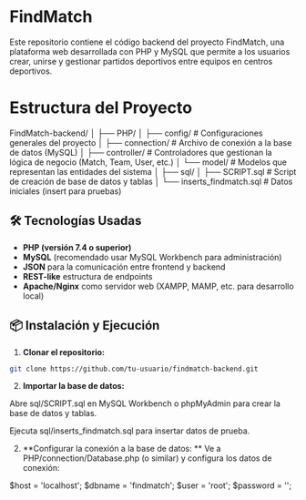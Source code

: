 # FindMatch

Este repositorio contiene el código backend del proyecto FindMatch, una plataforma web desarrollada con PHP y MySQL que permite a los usuarios crear, unirse y gestionar partidos deportivos entre equipos en centros deportivos.

# Estructura del Proyecto

FindMatch-backend/
│
├── PHP/
│   ├── config/          # Configuraciones generales del proyecto
│   ├── connection/      # Archivo de conexión a la base de datos (MySQL)
│   ├── controller/      # Controladores que gestionan la lógica de negocio (Match, Team, User, etc.)
│   └── model/           # Modelos que representan las entidades del sistema
│
├── sql/
│   ├── SCRIPT.sql             # Script de creación de base de datos y tablas
│   └── inserts_findmatch.sql # Datos iniciales (insert para pruebas)


## 🛠️ Tecnologías Usadas

- **PHP (versión 7.4 o superior)**
- **MySQL** (recomendado usar MySQL Workbench para administración)
- **JSON** para la comunicación entre frontend y backend
- **REST-like** estructura de endpoints
- **Apache/Nginx** como servidor web (XAMPP, MAMP, etc. para desarrollo local)

## 📦 Instalación y Ejecución

1. **Clonar el repositorio:**

```bash
git clone https://github.com/tu-usuario/findmatch-backend.git
```

2. **Importar la base de datos:**

Abre sql/SCRIPT.sql en MySQL Workbench o phpMyAdmin para crear la base de datos y tablas.

Ejecuta sql/inserts_findmatch.sql para insertar datos de prueba.

2. **Configurar la conexión a la base de datos: **
Ve a PHP/connection/Database.php (o similar) y configura los datos de conexión:

$host = 'localhost';
$dbname = 'findmatch';
$user = 'root';
$password = '';
